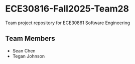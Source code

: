 # ECE30816-Fall2025-Team28
Team project repository for ECE30861 Software Engineering

## Team Members
- Sean Chen
- Tegan Johnson